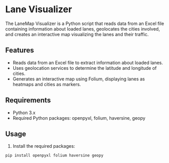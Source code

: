 # Lane Visualizer

The LaneMap Visualizer is a Python script that reads data from an Excel file containing information about loaded lanes, geolocates the cities involved, and creates an interactive map visualizing the lanes and their traffic.

## Features

- Reads data from an Excel file to extract information about loaded lanes.
- Uses geolocation services to determine the latitude and longitude of cities.
- Generates an interactive map using Folium, displaying lanes as heatmaps and cities as markers.

## Requirements

- Python 3.x
- Required Python packages: openpyxl, folium, haversine, geopy

## Usage

1. Install the required packages:

```bash
pip install openpyxl folium haversine geopy

